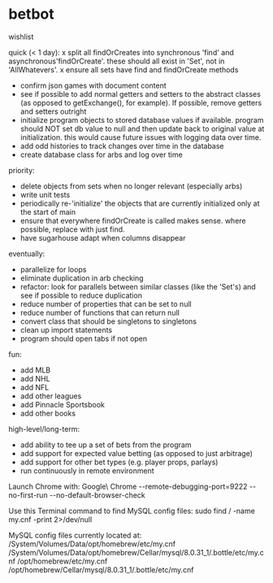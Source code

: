 # betbot

wishlist

quick (< 1 day):
x split all findOrCreates into synchronous 'find' and asynchronous'findOrCreate'. these should all 
  exist in 'Set', not in 'AllWhatevers'.
x ensure all sets have find and findOrCreate methods
- confirm json games with document content
- see if possible to add normal getters and setters to the abstract classes (as opposed to 
  getExchange(), for example). If possible, remove getters and setters outright
- initialize program objects to stored database values if available. program should NOT set db value
  to null and then update back to original value at initialization. this would cause future issues
  with logging data over time.
- add odd histories to track changes over time in the database
- create database class for arbs and log over time

priority:
- delete objects from sets when no longer relevant (especially arbs)
- write unit tests
- periodically re-'initialize' the objects that are currently initialized only at the start of main
- ensure that everywhere findOrCreate is called makes sense. where possible, replace with just find.
- have sugarhouse adapt when columns disappear

eventually:
- parallelize for loops
- eliminate duplication in arb checking
- refactor: look for parallels between similar classes (like the 'Set's) and see if possible to
  reduce duplication
- reduce number of properties that can be set to null
- reduce number of functions that can return null
- convert class that should be singletons to singletons
- clean up import statements
- program should open tabs if not open

fun:
- add MLB
- add NHL
- add NFL
- add other leagues
- add Pinnacle Sportsbook
- add other books

high-level/long-term:
- add ability to tee up a set of bets from the program
- add support for expected value betting (as opposed to just arbitrage)
- add support for other bet types (e.g. player props, parlays)
- run continuously in remote environment







Launch Chrome with: 
Google\ Chrome --remote-debugging-port=9222 --no-first-run --no-default-browser-check

Use this Terminal command to find MySQL config files:
sudo find / -name my.cnf -print 2>/dev/null

MySQL config files currently located at:
/System/Volumes/Data/opt/homebrew/etc/my.cnf
/System/Volumes/Data/opt/homebrew/Cellar/mysql/8.0.31_1/.bottle/etc/my.cnf
/opt/homebrew/etc/my.cnf
/opt/homebrew/Cellar/mysql/8.0.31_1/.bottle/etc/my.cnf